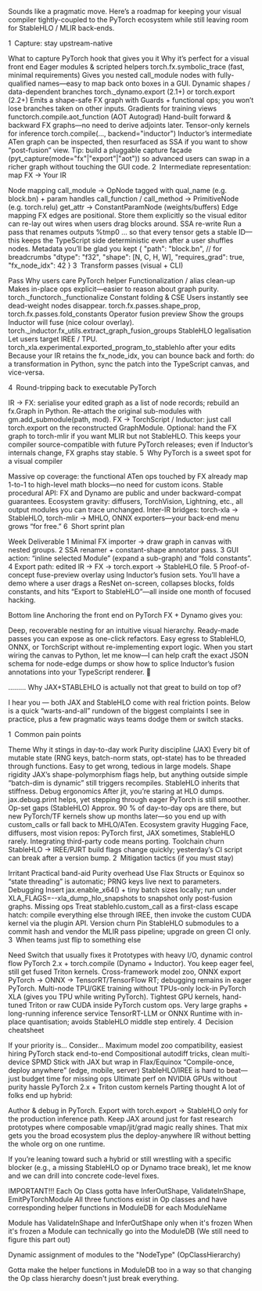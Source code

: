 Sounds like a pragmatic move. Here’s a roadmap for keeping your visual compiler tightly-coupled to the PyTorch ecosystem while still leaving room for StableHLO / MLIR back-ends.

1 Capture: stay upstream-native

What to capture	PyTorch hook that gives you it	Why it’s perfect for a visual front end
Eager modules & scripted helpers	torch.fx.symbolic_trace (fast, minimal requirements)	Gives you nested call_module nodes with fully-qualified names—easy to map back onto boxes in a GUI.
Dynamic shapes / data-dependent branches	torch._dynamo.export (2.1+) or torch.export (2.2+)	Emits a shape-safe FX graph with Guards + functional ops; you won’t lose branches taken on other inputs.
Gradients for training views	functorch.compile.aot_function (AOT Autograd)	Hand-built forward & backward FX graphs—no need to derive adjoints later.
Tensor-only kernels for inference	torch.compile(..., backend="inductor")	Inductor’s intermediate ATen graph can be inspected, then resurfaced as SSA if you want to show “post-fusion” view.
Tip: build a pluggable capture façade (pyt_capture(mode="fx"|"export"|"aot")) so advanced users can swap in a richer graph without touching the GUI code.
2 Intermediate representation: map FX → Your IR

Node mapping
call_module → OpNode tagged with qual_name (e.g. block.bn) + param handles
call_function / call_method → PrimitiveNode (e.g. torch.relu)
get_attr → ConstantParamNode (weights/buffers)
Edge mapping
FX edges are positional. Store them explicitly so the visual editor can re-lay out wires when users drag blocks around.
SSA re-write
Run a pass that renames outputs %tmp0 … so that every tensor gets a stable ID—this keeps the TypeScript side deterministic even after a user shuffles nodes.
Metadata you’ll be glad you kept
{
  "path": "block.bn",      // for breadcrumbs
  "dtype": "f32",
  "shape": [N, C, H, W],
  "requires_grad": true,
  "fx_node_idx": 42
}
3 Transform passes (visual + CLI)

Pass	Why users care	PyTorch helper
Functionalization / alias clean-up	Makes in-place ops explicit—easier to reason about graph purity.	torch._functorch._functionalize
Constant folding & CSE	Users instantly see dead-weight nodes disappear.	torch.fx.passes.shape_prop, torch.fx.passes.fold_constants
Operator fusion preview	Show the groups Inductor will fuse (nice colour overlay).	torch._inductor.fx_utils.extract_graph_fusion_groups
StableHLO legalisation	Let users target IREE / TPU.	torch_xla.experimental.exported_program_to_stablehlo after your edits
Because your IR retains the fx_node_idx, you can bounce back and forth: do a transformation in Python, sync the patch into the TypeScript canvas, and vice-versa.

4 Round-tripping back to executable PyTorch

IR → FX: serialise your edited graph as a list of node records; rebuild an fx.Graph in Python.
Re-attach the original sub-modules with gm.add_submodule(path, mod).
FX → TorchScript / Inductor: just call torch.export on the reconstructed GraphModule.
Optional: hand the FX graph to torch-mlir if you want MLIR but not StableHLO.
This keeps your compiler source-compatible with future PyTorch releases; even if Inductor’s internals change, FX graphs stay stable.
5 Why PyTorch is a sweet spot for a visual compiler

Massive op coverage: the functional ATen ops touched by FX already map 1-to-1 to high-level math blocks—no need for custom icons.
Stable procedural API: FX and Dynamo are public and under backward-compat guarantees.
Ecosystem gravity: diffusers, TorchVision, Lightning, etc., all output modules you can trace unchanged.
Inter-IR bridges: torch-xla → StableHLO, torch-mlir → MHLO, ONNX exporters—your back-end menu grows “for free.”
6 Short sprint plan

Week	Deliverable
1	Minimal FX importer → draw graph in canvas with nested groups.
2	SSA renamer + constant-shape annotator pass.
3	GUI action: “inline selected Module” (expand a sub-graph) and “fold constants”.
4	Export path: edited IR → FX → torch.export → StableHLO file.
5	Proof-of-concept fuse-preview overlay using Inductor’s fusion sets.
You’ll have a demo where a user drags a ResNet on-screen, collapses blocks, folds constants, and hits “Export to StableHLO”—all inside one month of focused hacking.

Bottom line
Anchoring the front end on PyTorch FX + Dynamo gives you:

Deep, recoverable nesting for an intuitive visual hierarchy.
Ready-made passes you can expose as one-click refactors.
Easy egress to StableHLO, ONNX, or TorchScript without re-implementing export logic.
When you start wiring the canvas to Python, let me know—I can help craft the exact JSON schema for node-edge dumps or show how to splice Inductor’s fusion annotations into your TypeScript renderer. 🚀



.........
Why JAX+STABLEHLO is actually not that great to build on top of?  

I hear you — both JAX and StableHLO come with real friction points. Below is a quick “warts-and-all” rundown of the biggest complaints I see in practice, plus a few pragmatic ways teams dodge them or switch stacks.

1 Common pain points

Theme	Why it stings in day-to-day work
Purity discipline (JAX)	Every bit of mutable state (RNG keys, batch-norm stats, opt-state) has to be threaded through functions. Easy to get wrong, tedious in large models.
Shape rigidity	JAX’s shape-polymorphism flags help, but anything outside simple “batch-dim is dynamic” still triggers recompiles. StableHLO inherits that stiffness.
Debug ergonomics	After jit, you’re staring at HLO dumps. jax.debug.print helps, yet stepping through eager PyTorch is still smoother.
Op-set gaps (StableHLO)	Approx. 90 % of day-to-day ops are there, but new PyTorch/TF kernels show up months later—so you end up with custom_calls or fall back to MHLO/ATen.
Ecosystem gravity	Hugging Face, diffusers, most vision repos: PyTorch first, JAX sometimes, StableHLO rarely. Integrating third-party code means porting.
Toolchain churn	StableHLO → IREE/PJRT build flags change quickly; yesterday’s CI script can break after a version bump.
2 Mitigation tactics (if you must stay)

Irritant	Practical band-aid
Purity overhead	Use Flax Structs or Equinox so “state threading” is automatic; PRNG keys live next to parameters.
Debugging	Insert jax.enable_x64() + tiny batch sizes locally; run under XLA_FLAGS=--xla_dump_hlo_snapshots to snapshot only post-fusion graphs.
Missing ops	Treat stablehlo.custom_call as a first-class escape hatch: compile everything else through IREE, then invoke the custom CUDA kernel via the plugin API.
Version churn	Pin StableHLO submodules to a commit hash and vendor the MLIR pass pipeline; upgrade on green CI only.
3 When teams just flip to something else

Need	Switch that usually fixes it
Prototypes with heavy I/O, dynamic control flow	PyTorch 2.x + torch.compile (Dynamo + Inductor). You keep eager feel, still get fused Triton kernels.
Cross-framework model zoo, ONNX export	PyTorch → ONNX → TensorRT/TensorFlow RT; debugging remains in eager PyTorch.
Multi-node TPU/GKE training without TPUs-only lock-in	PyTorch XLA (gives you TPU while writing PyTorch).
Tightest GPU kernels, hand-tuned	Triton or raw CUDA inside PyTorch custom ops.
Very large graphs + long-running inference service	TensorRT-LLM or ONNX Runtime with in-place quantisation; avoids StableHLO middle step entirely.
4 Decision cheatsheet

If your priority is…	Consider…
Maximum model zoo compatibility, easiest hiring	PyTorch stack end-to-end
Compositional autodiff tricks, clean multi-device SPMD	Stick with JAX but wrap in Flax/Equinox
“Compile-once, deploy anywhere” (edge, mobile, server)	StableHLO/IREE is hard to beat—just budget time for missing ops
Ultimate perf on NVIDIA GPUs without purity hassle	PyTorch 2.x + Triton custom kernels
Parting thought
A lot of folks end up hybrid:

Author & debug in PyTorch.
Export with torch.export → StableHLO only for the production inference path.
Keep JAX around just for fast research prototypes where composable vmap/jit/grad magic really shines.
That mix gets you the broad ecosystem plus the deploy-anywhere IR without betting the whole org on one runtime.

If you’re leaning toward such a hybrid or still wrestling with a specific blocker (e.g., a missing StableHLO op or Dynamo trace break), let me know and we can drill into concrete code-level fixes.




IMPORTANT!!!
Each Op Class gotta have InferOutShape, ValidateInShape, EmitPyTorchModule
All three functions exist in Op classes and have corresponding helper functions in ModuleDB for each ModuleName 

Module has ValidateInShape and InferOutShape only when it's frozen 
When it's frozen a Module can technically go into the ModuleDB (We still need to figure this part out) 

Dynamic assignment of modules to the "NodeType" (OpClassHierarchy)

Gotta make the helper functions in ModuleDB too in a way so that changing the Op class hierarchy doesn't just break everything. 
